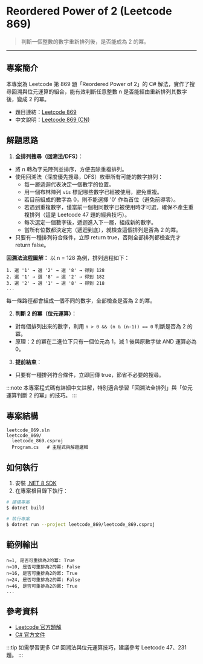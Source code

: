 # Reordered Power of 2 (Leetcode 869)

> 判斷一個整數的數字重新排列後，是否能成為 2 的冪。

---

## 專案簡介

本專案為 Leetcode 第 869 題「Reordered Power of 2」的 C# 解法，實作了搜尋回溯與位元運算的組合，能有效判斷任意整數 n 是否能經由重新排列其數字後，變成 2 的冪。

- 題目連結：[Leetcode 869](https://leetcode.com/problems/reordered-power-of-2/)
- 中文說明：[Leetcode 869 (CN)](https://leetcode.cn/problems/reordered-power-of-2/)

## 解題思路

1. **全排列搜尋（回溯法/DFS）**：
  - 將 n 轉為字元陣列並排序，方便去除重複排列。
  - 使用回溯法（深度優先搜尋，DFS）枚舉所有可能的數字排列：
    - 每一層遞迴代表決定一個數字的位置。
    - 用一個布林陣列 `vis` 標記哪些數字已經被使用，避免重複。
    - 若目前組成的數字為 0，則不能選擇 '0' 作為首位（避免前導零）。
    - 若遇到重複數字，僅當前一個相同數字已被使用時才可選，確保不產生重複排列（這是 Leetcode 47 題的經典技巧）。
    - 每次選定一個數字後，遞迴進入下一層，組成新的數字。
    - 當所有位數都決定完（遞迴到底），就檢查這個排列是否為 2 的冪。
  - 只要有一種排列符合條件，立即 return true，否則全部排列都檢查完才 return false。

  **回溯法流程圖解：**
  以 n = 128 為例，排列過程如下：
  ```
  1. 選 '1' → 選 '2' → 選 '8' → 得到 128
  2. 選 '1' → 選 '8' → 選 '2' → 得到 182
  3. 選 '2' → 選 '1' → 選 '8' → 得到 218
  ...
  ```
  每一條路徑都會組成一個不同的數字，全部檢查是否為 2 的冪。

2. **判斷 2 的冪（位元運算）**：
  - 對每個排列出來的數字，利用 `n > 0 && (n & (n-1)) == 0` 判斷是否為 2 的冪。
  - 原理：2 的冪在二進位下只有一個位元為 1，減 1 後與原數字做 AND 運算必為 0。

3. **提前結束**：
  - 只要有一種排列符合條件，立即回傳 true，節省不必要的搜尋。

:::note
本專案程式碼有詳細中文註解，特別適合學習「回溯法全排列」與「位元運算判斷 2 的冪」的技巧。
:::

## 專案結構

```
leetcode_869.sln
leetcode_869/
  leetcode_869.csproj
  Program.cs   # 主程式與解題邏輯
```

## 如何執行

1. 安裝 [.NET 8 SDK](https://dotnet.microsoft.com/en-us/download/dotnet/8.0)
2. 在專案根目錄下執行：

```sh
# 建構專案
$ dotnet build

# 執行專案
$ dotnet run --project leetcode_869/leetcode_869.csproj
```

## 範例輸出

```
n=1, 是否可重排為2的冪: True
n=10, 是否可重排為2的冪: False
n=16, 是否可重排為2的冪: True
n=24, 是否可重排為2的冪: False
n=46, 是否可重排為2的冪: True
...
```

## 參考資料
- [Leetcode 官方題解](https://leetcode.cn/problems/reordered-power-of-2/solutions/)
- [C# 官方文件](https://learn.microsoft.com/zh-tw/dotnet/csharp/)

:::tip
如需學習更多 C# 回溯法與位元運算技巧，建議參考 Leetcode 47、231 題。
:::
